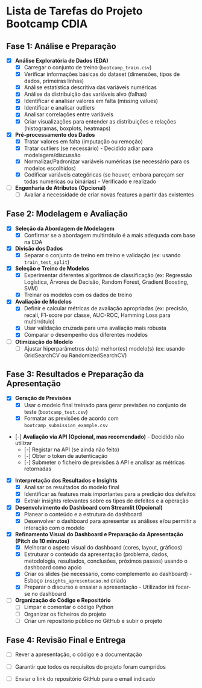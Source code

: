 # Lista de Tarefas do Projeto Bootcamp CDIA

## Fase 1: Análise e Preparação

- [X] **Análise Exploratória de Dados (EDA)**
    - [X] Carregar o conjunto de treino (`bootcamp_train.csv`)
    - [X] Verificar informações básicas do dataset (dimensões, tipos de dados, primeiras linhas)
    - [X] Análise estatística descritiva das variáveis numéricas
    - [X] Análise da distribuição das variáveis alvo (falhas)
    - [X] Identificar e analisar valores em falta (missing values)
    - [X] Identificar e analisar outliers
    - [X] Analisar correlações entre variáveis
    - [X] Criar visualizações para entender as distribuições e relações (histogramas, boxplots, heatmaps)
- [X] **Pré-processamento dos Dados**
    - [X] Tratar valores em falta (imputação ou remoção)
    - [X] Tratar outliers (se necessário) - Decidido adiar para modelagem/discussão
    - [X] Normalizar/Padronizar variáveis numéricas (se necessário para os modelos escolhidos)
    - [X] Codificar variáveis categóricas (se houver, embora pareçam ser todas numéricas ou binárias) - Verificado e realizado
- [ ] **Engenharia de Atributos (Opcional)**
    - [ ] Avaliar a necessidade de criar novas features a partir das existentes

## Fase 2: Modelagem e Avaliação

- [X] **Seleção da Abordagem de Modelagem**
    - [X] Confirmar se a abordagem multirrótulo é a mais adequada com base na EDA
- [X] **Divisão dos Dados**
    - [X] Separar o conjunto de treino em treino e validação (ex: usando `train_test_split`)
- [X] **Seleção e Treino de Modelos**
    - [X] Experimentar diferentes algoritmos de classificação (ex: Regressão Logística, Árvores de Decisão, Random Forest, Gradient Boosting, SVM)
    - [X] Treinar os modelos com os dados de treino
- [X] **Avaliação de Modelos**
    - [X] Definir e calcular métricas de avaliação apropriadas (ex: precisão, recall, F1-score por classe, AUC-ROC, Hamming Loss para multirrótulo)
    - [X] Usar validação cruzada para uma avaliação mais robusta
    - [X] Comparar o desempenho dos diferentes modelos
- [ ] **Otimização do Modelo**
    - [ ] Ajustar hiperparâmetros do(s) melhor(es) modelo(s) (ex: usando GridSearchCV ou RandomizedSearchCV)

## Fase 3: Resultados e Preparação da Apresentação

- [X] **Geração de Previsões**
    - [X] Usar o modelo final treinado para gerar previsões no conjunto de teste (`bootcamp_test.csv`)
    - [X] Formatar as previsões de acordo com `bootcamp_submission_example.csv`
- [-] **Avaliação via API (Opcional, mas recomendado)** - Decidido não utilizar
    - [-] Registar na API (se ainda não feito)
    - [-] Obter o token de autenticação
    - [-] Submeter o ficheiro de previsões à API e analisar as métricas retornadas
- [X] **Interpretação dos Resultados e Insights**
    - [X] Analisar os resultados do modelo final
    - [X] Identificar as features mais importantes para a predição dos defeitos
    - [X] Extrair insights relevantes sobre os tipos de defeitos e a operação
- [X] **Desenvolvimento do Dashboard com Streamlit (Opcional)**
    - [X] Planear o conteúdo e a estrutura do dashboard
    - [X] Desenvolver o dashboard para apresentar as análises e/ou permitir a interação com o modelo
- [X] **Refinamento Visual do Dashboard e Preparação da Apresentação (Pitch de 10 minutos)**
    - [X] Melhorar o aspeto visual do dashboard (cores, layout, gráficos)
    - [X] Estruturar o conteúdo da apresentação (problema, dados, metodologia, resultados, conclusões, próximos passos) usando o dashboard como apoio
    - [X] Criar os slides (se necessário, como complemento ao dashboard) - Esboço `insights_apresentacao.md` criado
    - [X] Preparar o discurso e ensaiar a apresentação - Utilizador irá focar-se no dashboard
- [ ] **Organização do Código e Repositório**
    - [ ] Limpar e comentar o código Python
    - [ ] Organizar os ficheiros do projeto
    - [ ] Criar um repositório público no GitHub e subir o projeto

## Fase 4: Revisão Final e Entrega

- [ ] Rever a apresentação, o código e a documentação
- [ ] Garantir que todos os requisitos do projeto foram cumpridos
- [ ] Enviar o link do repositório GitHub para o email indicado

